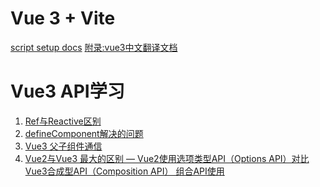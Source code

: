 <!--
 * @Author: TerryMin
 * @Date: 2021-12-11 15:17:15
 * @LastEditors: TerryMin
 * @LastEditTime: 2022-07-14 15:59:51
 * @Description: file not
-->
# Vue 3 + Vite
[script setup docs](https://v3.vuejs.org/api/sfc-script-setup.html#sfc-script-setup) 
[附录:vue3中文翻译文档](https://staging-cn.vuejs.org/)

# Vue3 API学习
1. [Ref与Reactive区别](https://juejin.cn/post/6976611660161089543)
2. [defineComponent解决的问题](https://blog.csdn.net/qq_36157085/article/details/109498473)
3. [Vue3 父子组件通信](https://www.cnblogs.com/nangezi/p/16175091.html)
4. [Vue2与Vue3 最大的区别 — Vue2使用选项类型API（Options API）对比Vue3合成型API（Composition API） 组合API使用](https://juejin.cn/post/6976830388580646942)


